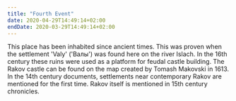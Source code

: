 ```yaml
---
title: "Fourth Event"
date: 2020-04-29T14:49:14+02:00
endDate: 2020-03-29T14:49:14+02:00
---
```


This place has been inhabited since ancient times. This was proven when the settlement 'Valy' ('Валы') was found here on the river Islach. In the 16th century these ruins were used as a platform for feudal castle building. The Rakov castle can be found on the map created by Tomash Makovski in 1613. In the 14th century documents, settlements near contemporary Rakov are mentioned for the first time. Rakov itself is mentioned in 15th century chronicles.
